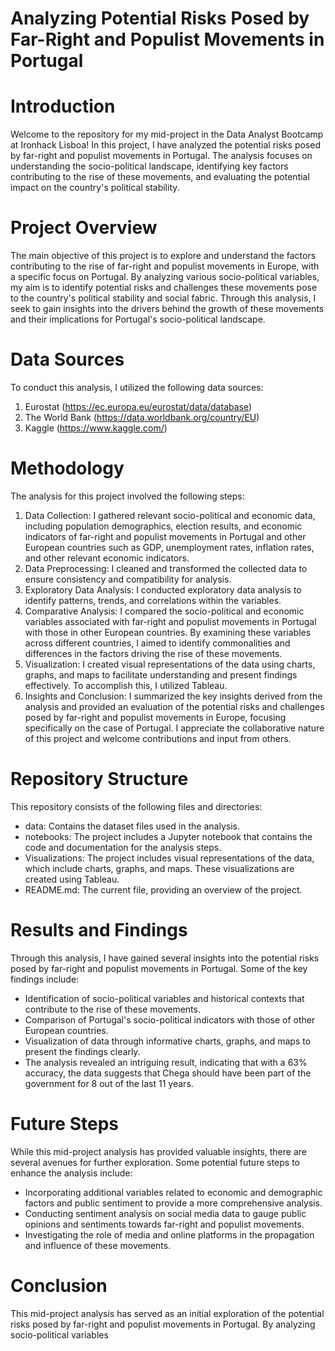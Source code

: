 # Analyzing Potential Risks Posed by Far-Right and Populist Movements in Portugal

# Introduction
Welcome to the repository for my mid-project in the Data Analyst Bootcamp at Ironhack Lisboa! In this project, I have analyzed the potential risks posed by far-right and populist movements in Portugal. The analysis focuses on understanding the socio-political landscape, identifying key factors contributing to the rise of these movements, and evaluating the potential impact on the country's political stability.

# Project Overview
The main objective of this project is to explore and understand the factors contributing to the rise of far-right and populist movements in Europe, with a specific focus on Portugal. By analyzing various socio-political variables, my aim is to identify potential risks and challenges these movements pose to the country's political stability and social fabric. Through this analysis, I seek to gain insights into the drivers behind the growth of these movements and their implications for Portugal's socio-political landscape.

# Data Sources
To conduct this analysis, I utilized the following data sources:

1. Eurostat (https://ec.europa.eu/eurostat/data/database)
2. The World Bank (https://data.worldbank.org/country/EU)
3. Kaggle (https://www.kaggle.com/)

# Methodology
The analysis for this project involved the following steps:

1. Data Collection: I gathered relevant socio-political and economic data, including population demographics, election results, and economic indicators of far-right and populist movements in Portugal and other European countries such as GDP, unemployment rates, inflation rates, and other relevant economic indicators. 
2. Data Preprocessing: I cleaned and transformed the collected data to ensure consistency and compatibility for analysis.
3. Exploratory Data Analysis: I conducted exploratory data analysis to identify patterns, trends, and correlations within the variables.
4. Comparative Analysis: I compared the socio-political and economic variables associated with far-right and populist movements in Portugal with those in other European countries. By examining these variables across different countries, I aimed to identify commonalities and differences in the factors driving the rise of these movements.
5. Visualization: I created visual representations of the data using charts, graphs, and maps to facilitate understanding and present findings effectively. To accomplish this, I utilized Tableau.
6. Insights and Conclusion: I summarized the key insights derived from the analysis and provided an evaluation of the potential risks and challenges posed by far-right and populist movements in Europe, focusing specifically on the case of Portugal.
I appreciate the collaborative nature of this project and welcome contributions and input from others. 

# Repository Structure
This repository consists of the following files and directories:

- data: Contains the dataset files used in the analysis.
- notebooks: The project includes a Jupyter notebook that contains the code and documentation for the analysis steps.
- Visualizations: The project includes visual representations of the data, which include charts, graphs, and maps. These visualizations are created using Tableau.
- README.md: The current file, providing an overview of the project.

# Results and Findings
Through this analysis, I have gained several insights into the potential risks posed by far-right and populist movements in Portugal. Some of the key findings include:

- Identification of socio-political variables and historical contexts that contribute to the rise of these movements.
- Comparison of Portugal's socio-political indicators with those of other European countries.
- Visualization of data through informative charts, graphs, and maps to present the findings clearly.
- The analysis revealed an intriguing result, indicating that with a 63% accuracy, the data suggests that Chega should have been part of the government for 8 out of the last 11 years. 

# Future Steps
While this mid-project analysis has provided valuable insights, there are several avenues for further exploration. Some potential future steps to enhance the analysis include:

- Incorporating additional variables related to economic and demographic factors and public sentiment to provide a more comprehensive analysis.
- Conducting sentiment analysis on social media data to gauge public opinions and sentiments towards far-right and populist movements.
- Investigating the role of media and online platforms in the propagation and influence of these movements.

# Conclusion
This mid-project analysis has served as an initial exploration of the potential risks posed by far-right and populist movements in Portugal. By analyzing socio-political variables
